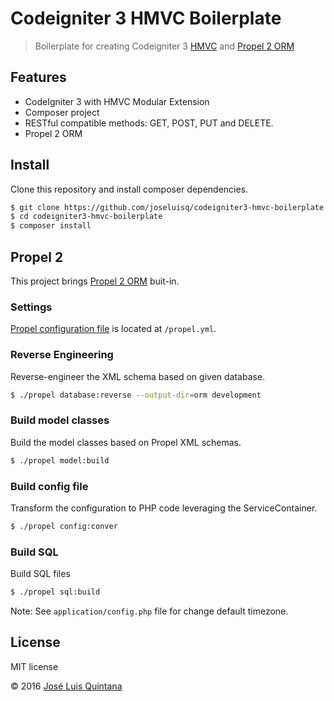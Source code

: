 # Codeigniter 3 HMVC Boilerplate

> Boilerplate for creating Codeigniter 3 [HMVC](https://bitbucket.org/wiredesignz/codeigniter-modular-extensions-hmvc) and [Propel 2 ORM](http://propelorm.org/)

## Features
- CodeIgniter 3 with HMVC Modular Extension
- Composer project
- RESTful compatible methods: GET, POST, PUT and DELETE.
- Propel 2 ORM

## Install

Clone this repository and install composer dependencies.

```sh
$ git clone https://github.com/joseluisq/codeigniter3-hmvc-boilerplate.git
$ cd codeigniter3-hmvc-boilerplate
$ composer install
```

## Propel 2
This project brings [Propel 2 ORM](http://propelorm.org/) buit-in.

### Settings
[Propel configuration file](http://propelorm.org/documentation/10-configuration.html) is located at `/propel.yml`.

### Reverse Engineering
Reverse-engineer the XML schema based on given database.

```sh
$ ./propel database:reverse --output-dir=orm development
```

### Build model classes
Build the model classes based on Propel XML schemas.

```sh
$ ./propel model:build
```

### Build config file
Transform the configuration to PHP code leveraging the ServiceContainer.

```sh
$ ./propel config:conver
```

### Build SQL
Build SQL files

```sh
$ ./propel sql:build
```

Note: See `application/config.php` file for change default timezone.

## License
MIT license

© 2016 [José Luis Quintana](http://git.io/joseluisq)
